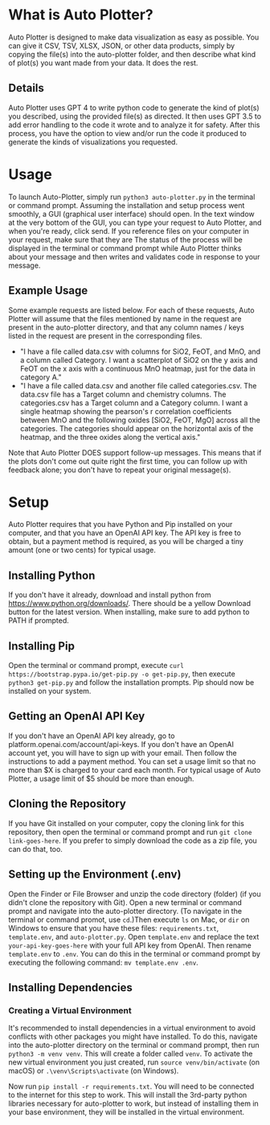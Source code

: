 # What is Auto Plotter?

Auto Plotter is designed to make data visualization as easy as possible. You can give it CSV, TSV, XLSX, JSON, or other data products, simply by copying the file(s) into the auto-plotter folder, and then describe what kind of plot(s) you want made from your data. It does the rest. 

## Details

Auto Plotter uses GPT 4 to write python code to generate the kind of plot(s) you described, using the provided file(s) as directed. It then uses GPT 3.5 to add error handling to the code it wrote and to analyze it for safety. After this process, you have the option to view and/or run the code it produced to generate the kinds of visualizations you requested.

# Usage

To launch Auto-Plotter, simply run `python3 auto-plotter.py` in the terminal or command prompt. Assuming the installation and setup process went smoothly, a GUI (graphical user interface) should open. In the text window at the very bottom of the GUI, you can type your request to Auto Plotter, and when you're ready, click send. If you reference files on your computer in your request, make sure that they are The status of the process will be displayed in the terminal or command prompt while Auto Plotter thinks about your message and then writes and validates code in response to your message.

## Example Usage

Some example requests are listed below. For each of these requests, Auto Plotter will assume that the files mentioned by name in the request are present in the auto-plotter directory, and that any column names / keys listed in the request are present in the corresponding files.
* "I have a file called data.csv with columns for SiO2, FeOT, and MnO, and a column called Category. I want a scatterplot of SiO2 on the y axis and FeOT on the x axis with a continuous MnO heatmap, just for the data in category A."
* "I have a file called data.csv and another file called categories.csv. The data.csv file has a Target column and chemistry columns. The categories.csv has a Target column and a Category column. I want a single heatmap showing the pearson's r correlation coefficients between MnO and the following oxides [SiO2, FeOT, MgO] across all the categories. The categories should appear on the horizontal axis of the heatmap, and the three oxides along the vertical axis."

Note that Auto Plotter DOES support follow-up messages. This means that if the plots don't come out quite right the first time, you can follow up with feedback alone; you don't have to repeat your original message(s).

# Setup

Auto Plotter requires that you have Python and Pip installed on your computer, and that you have an OpenAI API key. The API key is free to obtain, but a payment method is required, as you will be charged a tiny amount (one or two cents) for typical usage.

## Installing Python

If you don't have it already, download and install python from https://www.python.org/downloads/. There should be a yellow Download button for the latest version. When installing, make sure to add python to PATH if prompted.

## Installing Pip

Open the terminal or command prompt, execute `curl https://bootstrap.pypa.io/get-pip.py -o get-pip.py`, then execute `python3 get-pip.py` and follow the installation prompts. Pip should now be installed on your system.

## Getting an OpenAI API Key

If you don't have an OpenAI API key already, go to platform.openai.com/account/api-keys. If you don't have an OpenAI account yet, you will have to sign up with your email. Then follow the instructions to add a payment method. You can set a usage limit so that no more than $X is charged to your card each month. For typical usage of Auto Plotter, a usage limit of $5 should be more than enough.

## Cloning the Repository

If you have Git installed on your computer, copy the cloning link for this repository, then open the terminal or command prompt and run `git clone link-goes-here`. If you prefer to simply download the code as a zip file, you can do that, too.

## Setting up the Environment (.env)

Open the Finder or File Browser and unzip the code directory (folder) (if you didn't clone the repository with Git). Open a new terminal or command prompt and navigate into the auto-plotter directory. (To navigate in the terminal or command promot, use `cd`.)Then execute `ls` on Mac, or `dir` on Windows to ensure that you have these files: `requirements.txt`, `template.env`, and `auto-plotter.py`. Open `template.env` and replace the text `your-api-key-goes-here` with your full API key from OpenAI. Then rename `template.env` to `.env`. You can do this in the terminal or command prompt by executing the following command: `mv template.env .env`. 

## Installing Dependencies

### Creating a Virtual Environment

It's recommended to install dependencies in a virtual environment to avoid conflicts with other packages you might have installed. To do this, navigate into the auto-plotter directory on the terminal or command prompt, then run `python3 -m venv venv`. This will create a folder called `venv`. To activate the new virtual environment you just created, run `source venv/bin/activate` (on macOS) or `.\venv\Scripts\activate` (on Windows). 

Now run `pip install -r requirements.txt`. You will need to be connected to the internet for this step to work. This will install the 3rd-party python libraries necessary for auto-plotter to work, but instead of installing them in your base environment, they will be installed in the virtual environment.